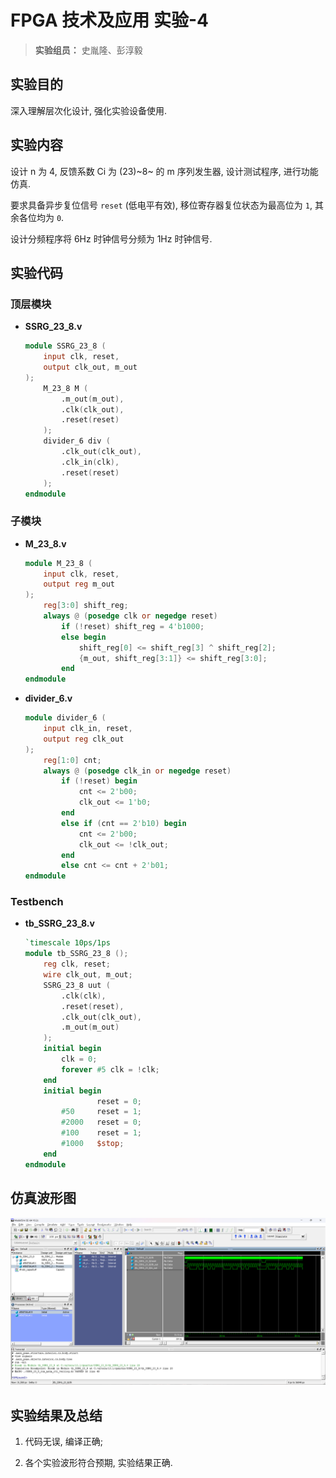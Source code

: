 # FPGA 技术及应用 实验-4

> **实验组员：** 史胤隆、彭淳毅

## 实验目的

深入理解层次化设计, 强化实验设备使用.

## 实验内容

设计 n 为 4, 反馈系数 Ci 为 (23)~8~ 的 m 序列发生器, 设计测试程序, 进行功能仿真.

要求具备异步复位信号 `reset` (低电平有效), 移位寄存器复位状态为最高位为 `1`, 其余各位均为 `0`.

设计分频程序将 6Hz 时钟信号分频为 1Hz 时钟信号.



## 实验代码

### 顶层模块

- **SSRG_23_8.v**

  ```Verilog
  module SSRG_23_8 (
      input clk, reset,
      output clk_out, m_out
  );
      M_23_8 M (
          .m_out(m_out),
          .clk(clk_out),
          .reset(reset)
      );
      divider_6 div (
          .clk_out(clk_out),
          .clk_in(clk),
          .reset(reset)
      );
  endmodule
  
  ```

<div STYLE="page-break-after: always;"></div>

### 子模块

- **M_23_8.v**

  ```Verilog
  module M_23_8 (
      input clk, reset,
      output reg m_out
  );
      reg[3:0] shift_reg;
      always @ (posedge clk or negedge reset)
          if (!reset) shift_reg = 4'b1000;
          else begin
              shift_reg[0] <= shift_reg[3] ^ shift_reg[2];
              {m_out, shift_reg[3:1]} <= shift_reg[3:0];
          end
  endmodule

  ```

- **divider_6.v**

  ```Verilog
  module divider_6 (
      input clk_in, reset,
      output reg clk_out
  );
      reg[1:0] cnt;
      always @ (posedge clk_in or negedge reset)
          if (!reset) begin
              cnt <= 2'b00;
              clk_out <= 1'b0;
          end
          else if (cnt == 2'b10) begin
              cnt <= 2'b00;
              clk_out <= !clk_out;
          end
          else cnt <= cnt + 2'b01;
  endmodule
  
  ```



### Testbench

- **tb_SSRG_23_8.v**

  ```Verilog
  `timescale 10ps/1ps
  module tb_SSRG_23_8 ();
      reg clk, reset;
      wire clk_out, m_out;
      SSRG_23_8 uut (
          .clk(clk),
          .reset(reset),
          .clk_out(clk_out),
          .m_out(m_out)
      );
      initial begin
          clk = 0;
          forever #5 clk = !clk;
      end
      initial begin
                  reset = 0;
          #50     reset = 1;
          #2000   reset = 0;
          #100    reset = 1;
          #1000   $stop;
      end
  endmodule
  
  ```



## 仿真波形图

![01](./01.png)





## 实验结果及总结

1. 代码无误, 编译正确;

1. 各个实验波形符合预期, 实验结果正确.
